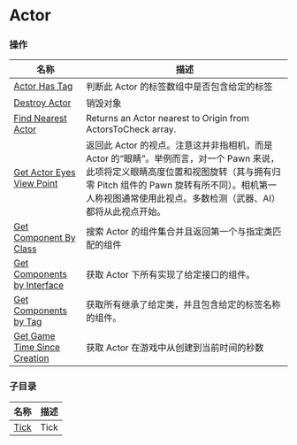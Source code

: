 # Actor

### 操作  
| 名称 | 描述 |
|--|--|
| [Actor Has Tag](./actor-has-tag.md) | 判断此 Actor 的标签数组中是否包含给定的标签 |
| [Destroy Actor](./destroy-actor.md) | 销毁对象 |
| [Find Nearest Actor](./find-nearest-actor.md)| Returns an Actor nearest to Origin from ActorsToCheck array. |
| [Get Actor Eyes View Point](./get-actor-eyes-view-point.md) | 返回此 Actor 的视点。注意这并非指相机，而是 Actor 的“眼睛”。举例而言，对一个 Pawn 来说，此项将定义眼睛高度位置和视图旋转（其与拥有归零 Pitch 组件的 Pawn 旋转有所不同）。相机第一人称视图通常使用此视点。多数检测（武器、AI）都将从此视点开始。 |
| [Get Component By Class](./get-component-by-class.md) | 搜索 Actor 的组件集合并且返回第一个与指定类匹配的组件 |
| [Get Components by Interface](./get-components-by-interface.md) | 获取 Actor 下所有实现了给定接口的组件。 |
| [Get Components by Tag](./get-components-by-tag.md) | 获取所有继承了给定类，并且包含给定的标签名称的组件。 |
| [Get Game Time Since Creation](./get-game-time-since-creation.md) | 获取 Actor 在游戏中从创建到当前时间的秒数

### 子目录
| 名称 | 描述 |
|--|--|
| [Tick](./tick/) | Tick |